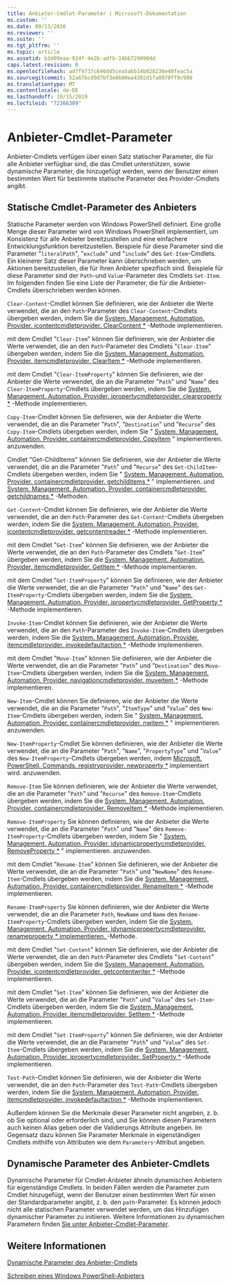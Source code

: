 ```yaml
---
title: Anbieter-Cmdlet-Parameter | Microsoft-Dokumentation
ms.custom: ''
ms.date: 09/13/2016
ms.reviewer: ''
ms.suite: ''
ms.tgt_pltfrm: ''
ms.topic: article
ms.assetid: b3d09eaa-924f-4e2b-adfb-14bb729090dd
caps.latest.revision: 8
ms.openlocfilehash: ad7f9737c646dd5cea5abb14b828236e40feac5a
ms.sourcegitcommit: 52a67bcd9d7bf3e8600ea4302d1fa8970ff9c998
ms.translationtype: MT
ms.contentlocale: de-DE
ms.lasthandoff: 10/15/2019
ms.locfileid: "72366309"
---
```

# <a name="provider-cmdlet-parameters"></a>Anbieter-Cmdlet-Parameter

Anbieter-Cmdlets verfügen über einen Satz statischer Parameter, die für alle Anbieter verfügbar sind, die das Cmdlet unterstützen, sowie dynamische Parameter, die hinzugefügt werden, wenn der Benutzer einen bestimmten Wert für bestimmte statische Parameter des Provider-Cmdlets angibt.

## <a name="provider-cmdlet-static-parameters"></a>Statische Cmdlet-Parameter des Anbieters

Statische Parameter werden von Windows PowerShell definiert. Eine große Menge dieser Parameter wird von Windows PowerShell implementiert, um Konsistenz für alle Anbieter bereitzustellen und eine einfachere Entwicklungsfunktion bereitzustellen. Beispiele für diese Parameter sind die Parameter "`literalPath`", "`exclude`" und "`include`" des `Get-Item`-Cmdlets. Ein kleinerer Satz dieser Parameter kann überschrieben werden, um Aktionen bereitzustellen, die für Ihren Anbieter spezifisch sind. Beispiele für diese Parameter sind der `Path`-und `Value`-Parameter des Cmdlets `Set-Item`. Im folgenden finden Sie eine Liste der Parameter, die für die Anbieter-Cmdlets überschrieben werden können.

`Clear-Content`-Cmdlet können Sie definieren, wie der Anbieter die Werte verwendet, die an den `Path`-Parameter des `Clear-Content`-Cmdlets übergeben werden, indem Sie die [System. Management. Automation. Provider. icontentcmdletprovider. ClearContent *](/dotnet/api/System.Management.Automation.Provider.IContentCmdletProvider.ClearContent) -Methode implementieren.

mit dem Cmdlet "`Clear-Item`" können Sie definieren, wie der Anbieter die Werte verwendet, die an den `Path`-Parameter des Cmdlets "`Clear-Item`" übergeben werden, indem Sie die [System. Management. Automation. Provider. itemcmdletprovider. ClearItem *](/dotnet/api/System.Management.Automation.Provider.ItemCmdletProvider.ClearItem) -Methode implementieren.

mit dem Cmdlet "`Clear-ItemProperty`" können Sie definieren, wie der Anbieter die Werte verwendet, die an die Parameter "`Path`" und "`Name`" des `Clear-ItemProperty`-Cmdlets übergeben werden, indem Sie die [System. Management. Automation. Provider. ipropertycmdletprovider. clearproperty *](/dotnet/api/System.Management.Automation.Provider.IPropertyCmdletProvider.ClearProperty) -Methode implementieren.

`Copy-Item`-Cmdlet können Sie definieren, wie der Anbieter die Werte verwendet, die an die Parameter "`Path`", "`Destination`" und "`Recurse`" des `Copy-Item`-Cmdlets übergeben werden, indem Sie " [System. Management. Automation. Provider. containercmdletprovider. CopyItem](/dotnet/api/System.Management.Automation.Provider.ContainerCmdletProvider.CopyItem) " implementieren. anzuwenden.

Cmdlet "Get-ChildItems" können Sie definieren, wie der Anbieter die Werte verwendet, die an die Parameter "`Path`" und "`Recurse`" des `Get-ChildItem`-Cmdlets übergeben werden, indem Sie " [System. Management. Automation. Provider. containercmdletprovider. getchilditems *](/dotnet/api/System.Management.Automation.Provider.ContainerCmdletProvider.GetChildItems) " implementieren. und [System. Management. Automation. Provider. containercmdletprovider. getchildnames *](/dotnet/api/System.Management.Automation.Provider.ContainerCmdletProvider.GetChildNames) -Methoden.

`Get-Content`-Cmdlet können Sie definieren, wie der Anbieter die Werte verwendet, die an den `Path`-Parameter des `Get-Content`-Cmdlets übergeben werden, indem Sie die [System. Management. Automation. Provider. icontentcmdletprovider. getcontentreader *](/dotnet/api/System.Management.Automation.Provider.IContentCmdletProvider.GetContentReader) -Methode implementieren.

mit dem Cmdlet "`Get-Item`" können Sie definieren, wie der Anbieter die Werte verwendet, die an den `Path`-Parameter des Cmdlets "`Get-Item`" übergeben werden, indem Sie die [System. Management. Automation. Provider. itemcmdletprovider. GetItem *](/dotnet/api/System.Management.Automation.Provider.ItemCmdletProvider.GetItem) -Methode implementieren.

mit dem Cmdlet "`Get-ItemProperty`" können Sie definieren, wie der Anbieter die Werte verwendet, die an die Parameter "`Path`" und "`Name`" des `Get-ItemProperty`-Cmdlets übergeben werden, indem Sie die [System. Management. Automation. Provider. ipropertycmdletprovider. GetProperty *](/dotnet/api/System.Management.Automation.Provider.IPropertyCmdletProvider.GetProperty) -Methode implementieren.

`Invoke-Item`-Cmdlet können Sie definieren, wie der Anbieter die Werte verwendet, die an den `Path`-Parameter des `Invoke-Item`-Cmdlets übergeben werden, indem Sie die [System. Management. Automation. Provider. itemcmdletprovider. invokedefaultaction *](/dotnet/api/System.Management.Automation.Provider.ItemCmdletProvider.InvokeDefaultAction) -Methode implementieren.

mit dem Cmdlet "`Move-Item`" können Sie definieren, wie der Anbieter die Werte verwendet, die an die Parameter "`Path`" und "`Destination`" des `Move-Item`-Cmdlets übergeben werden, indem Sie die [System. Management. Automation. Provider. navigationcmdletprovider. muveitem *](/dotnet/api/System.Management.Automation.Provider.NavigationCmdletProvider.MoveItem) -Methode implementieren.

`New-Item`-Cmdlet können Sie definieren, wie der Anbieter die Werte verwendet, die an die Parameter "`Path`", "`ItemType`" und "`Value`" des `New-Item`-Cmdlets übergeben werden, indem Sie " [System. Management. Automation. Provider. containercmdletprovider. nwitem *](/dotnet/api/System.Management.Automation.Provider.ContainerCmdletProvider.NewItem) " implementieren. anzuwenden.

`New-ItemProperty`-Cmdlet Sie können definieren, wie der Anbieter die Werte verwendet, die an die Parameter "`Path`", "`Name`", "`PropertyType`" und "`Value`" des `New-ItemProperty`-Cmdlets übergeben werden, indem [Microsoft. PowerShell. Commands. registryprovider. newproperty *](/dotnet/api/Microsoft.PowerShell.Commands.RegistryProvider.NewProperty) implementiert wird. anzuwenden.

`Remove-Item` Sie können definieren, wie der Anbieter die Werte verwendet, die an die Parameter "`Path`" und "`Recurse`" des `Remove-Item`-Cmdlets übergeben werden, indem Sie die [System. Management. Automation. Provider. containercmdletprovider. RemoveItem *](/dotnet/api/System.Management.Automation.Provider.ContainerCmdletProvider.RemoveItem) -Methode implementieren.

`Remove-ItemProperty` Sie können definieren, wie der Anbieter die Werte verwendet, die an die Parameter "`Path`" und "`Name`" des `Remove-ItemProperty`-Cmdlets übergeben werden, indem Sie " [System. Management. Automation. Provider. idynamicpropertycmdletprovider. RemoveProperty *](/dotnet/api/System.Management.Automation.Provider.IDynamicPropertyCmdletProvider.RemoveProperty) " implementieren. anzuwenden.

mit dem Cmdlet "`Rename-Item`" können Sie definieren, wie der Anbieter die Werte verwendet, die an die Parameter "`Path`" und "`NewName`" des `Rename-Item`-Cmdlets übergeben werden, indem Sie die [System. Management. Automation. Provider. containercmdletprovider. RenameItem *](/dotnet/api/System.Management.Automation.Provider.ContainerCmdletProvider.RenameItem) -Methode implementieren.

`Rename-ItemProperty` Sie können definieren, wie der Anbieter die Werte verwendet, die an die Parameter `Path`, `NewName` und `Name` des `Rename-ItemProperty`-Cmdlets übergeben werden, indem Sie die [System. Management. Automation. Provider. idynamicpropertycmdletprovider. renameproperty * implementieren. ](/dotnet/api/System.Management.Automation.Provider.IDynamicPropertyCmdletProvider.RenameProperty)-Methode.

mit dem Cmdlet "`Set-Content`" können Sie definieren, wie der Anbieter die Werte verwendet, die an den `Path`-Parameter des Cmdlets "`Set-Content`" übergeben werden, indem Sie die [System. Management. Automation. Provider. icontentcmdletprovider. getcontentwriter *](/dotnet/api/System.Management.Automation.Provider.IContentCmdletProvider.GetContentWriter) -Methode implementieren.

mit dem Cmdlet "`Set-Item`" können Sie definieren, wie der Anbieter die Werte verwendet, die an die Parameter "`Path`" und "`Value`" des `Set-Item`-Cmdlets übergeben werden, indem Sie die [System. Management. Automation. Provider. itemcmdletprovider. SetItem *](/dotnet/api/System.Management.Automation.Provider.ItemCmdletProvider.SetItem) -Methode implementieren.

mit dem Cmdlet "`Set-ItemProperty`" können Sie definieren, wie der Anbieter die Werte verwendet, die an die Parameter "`Path`" und "`Value`" des `Set-Item`-Cmdlets übergeben werden, indem Sie die [System. Management. Automation. Provider. ipropertycmdletprovider. SetProperty *](/dotnet/api/System.Management.Automation.Provider.IPropertyCmdletProvider.SetProperty) -Methode implementieren.

`Test-Path`-Cmdlet können Sie definieren, wie der Anbieter die Werte verwendet, die an den `Path`-Parameter des `Test-Path`-Cmdlets übergeben werden, indem Sie die [System. Management. Automation. Provider. itemcmdletprovider. invokedefaultaction *](/dotnet/api/System.Management.Automation.Provider.ItemCmdletProvider.InvokeDefaultAction) -Methode implementieren.

Außerdem können Sie die Merkmale dieser Parameter nicht angeben, z. b. ob Sie optional oder erforderlich sind, und Sie können diesen Parametern auch keinen Alias geben oder die Validierungs Attribute angeben. Im Gegensatz dazu können Sie Parameter Merkmale in eigenständigen Cmdlets mithilfe von Attributen wie dem `Parameters`-Attribut angeben.

## <a name="provider-cmdlet-dynamic-parameters"></a>Dynamische Parameter des Anbieter-Cmdlets

Dynamische Parameter für Cmdlet-Anbieter ähneln dynamischen Anbietern für eigenständige Cmdlets. In beiden Fällen werden die Parameter zum Cmdlet hinzugefügt, wenn der Benutzer einen bestimmten Wert für einen der Standardparameter angibt, z. b. den `path`-Parameter. Es können jedoch nicht alle statischen Parameter verwendet werden, um das Hinzufügen dynamischer Parameter zu initiieren. Weitere Informationen zu dynamischen Parametern finden [Sie unter Anbieter-Cmdlet-Parameter](./provider-cmdlet-dynamic-parameters.md).

## <a name="see-also"></a>Weitere Informationen

[Dynamische Parameter des Anbieter-Cmdlets](./provider-cmdlet-dynamic-parameters.md)

[Schreiben eines Windows PowerShell-Anbieters](./writing-a-windows-powershell-provider.md)
